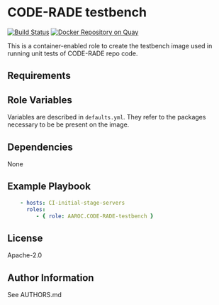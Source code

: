 # CODE-RADE testbench

[![Build Status](https://travis-ci.org/AAROC/CODE-RADE-testbench.svg?branch=master)](https://travis-ci.org/AAROC/CODE-RADE-testbench) [![Docker Repository on Quay](https://quay.io/repository/aaroc/code-rade-testbench/status "Docker Repository on Quay")](https://quay.io/repository/aaroc/code-rade-testbench) 
<!-- A brief description of the role goes here. -->
This is a container-enabled role to create the testbench image used in running unit tests of CODE-RADE repo code.

## Requirements

<!--
Any pre-requisites that may not be covered by Ansible itself or the role should be
mentioned here.
For instance, if the role uses the EC2 module, it may be a good idea to mention in this section that the boto package is required.
-->

## Role Variables

<!--
A description of the settable variables for this role should go here, including any variables that are in defaults/main.yml, vars/main.yml, and any variables that can/should be set via parameters to the role. Any variables that are read from other roles and/or the global scope (ie. hostvars, group vars, etc.) should be mentioned here as well.
-->
Variables are described in `defaults.yml`.
They refer to the packages necessary to be be present on the image.


## Dependencies

None

## Example Playbook

<!--
Including an example of how to use your role (for instance, with variables passed in as parameters) is always nice for users too.
Be sure to write the dependencies explicitly.
-->

```yaml
    - hosts: CI-initial-stage-servers
      roles:
         - { role: AAROC.CODE-RADE-testbench }
```

## License

Apache-2.0

## Author Information

<!--
Add the relevant contributors
-->
See AUTHORS.md